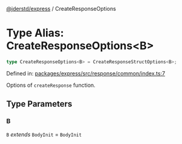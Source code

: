 [@jderstd/express](../README.md) / CreateResponseOptions

# Type Alias: CreateResponseOptions\<B\>

```ts
type CreateResponseOptions<B> = CreateResponseStructOptions<B>;
```

Defined in: [packages/express/src/response/common/index.ts:7](https://github.com/jderstd/express/blob/952851c3a78271c3a9f672e3b1c957e81ef217cb/packages/express/src/response/common/index.ts#L7)

Options of `createResponse` function.

## Type Parameters

### B

`B` *extends* `BodyInit` = `BodyInit`
